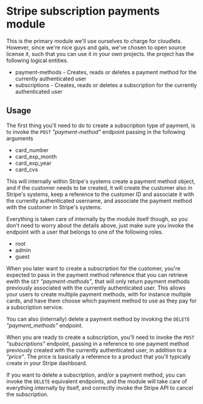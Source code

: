 
# Stripe subscription payments module

This is the primary module we'll use ourselves to charge for cloudlets. However, since we're
nice guys and gals, we've chosen to open source license it, such that you can use it in your own
projects. the project has the following logical entities.

* payment-methods - Creates, reads or deletes a payment method for the currently authenticated user
* subscriptions - Creates, reads or deletes a subscription for the currently authenticated user

## Usage

The first thing you'll need to do to create a subscription type of payment, is to invoke
the `POST` _"payment-method"_ endpoint passing in the following arguments

* card_number
* card_exp_month
* card_exp_year
* card_cvs

This will internally within Stripe's systems create a payment method object, and if the
customer needs to be created, it will create the customer also in Stripe's systems, keep
a reference to the customer ID and associate it with the currently authenticated username,
and associate the payment method with the customer in Stripe's systems.

Everything is taken care of internally by the module itself though, so you don't need to
worry about the details above, just make sure you invoke the endpoint with a user that
belongs to one of the following roles.

* root
* admin
* guest

When you later want to create a subscription for the customer, you're expected to pass in the
payment method reference that you can retrieve ewith the `GET` _"payment-methods"_, that
will only return payment methods previously associated with the currently authenticated user.
This allows your users to create multiple payment methods, with for instance multiple cards,
and have them choose which payment method to use as they pay for a subscription service.

You can also (internally) delete a payment method by invoking the `DELETE` _"payment_methods"_
endpoint.

When you are ready to create a subscription, you'll need to invoke the `POST` _"subscriptions"_
endpoint, passing in a reference to one payment method previously created with the currently
authenticated user, in addition to a _"price"_. The price is basically a reference to a product
that you'll typically create in your Stripe dashboard.

If you want to delete a subscription, and/or a payment method, you can invoke the `DELETE`
equivalent endpoints, and the module will take care of everything internally by itself, and
correctly invoke the Stripe API to cancel the subscription.
